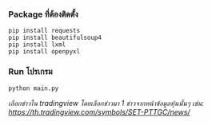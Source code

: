 ### Package ที่ต้องติดตั้ง
```
pip install requests
pip install beautifulsoup4
pip install lxml
pip install openpyxl
```
### Run โปรเกรม
```
python main.py
```

*เลือกข่าวใน tradingview โดยเลือกข่าวมา 1 ข่าวจากหน้าข้อมูลหุ้นนั้นๆ เช่น:
https://th.tradingview.com/symbols/SET-PTTGC/news/*